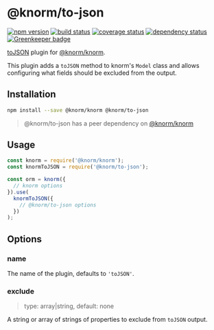 # @knorm/to-json

[![npm version](https://badge.fury.io/js/%40knorm%2Fto-json.svg)](https://badge.fury.io/js/%40knorm%2Fto-json)
[![build status](https://travis-ci.org/knorm/to-json.svg?branch=master)](https://travis-ci.org/knorm/to-json)
[![coverage status](https://coveralls.io/repos/github/knorm/to-json/badge.svg?branch=master)](https://coveralls.io/github/knorm/to-json?branch=master)
[![dependency status](https://david-dm.org/knorm/to-json.svg)](https://david-dm.org/knorm/to-json)
[![Greenkeeper badge](https://badges.greenkeeper.io/knorm/to-json.svg)](https://greenkeeper.io/)

[toJSON](https://developer.mozilla.org/en-US/docs/Web/JavaScript/Reference/Global_Objects/JSON/stringify#toJSON()_behavior)
plugin for [@knorm/knorm](https://www.npmjs.com/package/@knorm/knorm).

This plugin adds a `toJSON` method to knorm's `Model` class and allows configuring
what fields should be excluded from the output.

## Installation

```bash
npm install --save @knorm/knorm @knorm/to-json
```

> @knorm/to-json has a peer dependency on [@knorm/knorm](https://www.npmjs.com/package/@knorm/knorm)

## Usage

```js
const knorm = require('@knorm/knorm');
const knormToJSON = require('@knorm/to-json');

const orm = knorm({
  // knorm options
}).use(
  knormToJSON({
    // @knorm/to-json options
  })
);
```

## Options

### name

The name of the plugin, defaults to `'toJSON'`.

### exclude

> type: array|string, default: none

A string or array of strings of properties to exclude from `toJSON` output.
